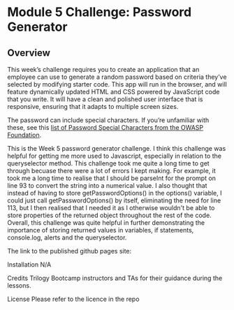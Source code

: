 # Module 5 Challenge: Password Generator

## Overview
 
This week’s challenge requires you to create an application that an employee can use to generate a random password based on criteria they’ve selected by modifying starter code. This app will run in the browser, and will feature dynamically updated HTML and CSS powered by JavaScript code that you write. It will have a clean and polished user interface that is responsive, ensuring that it adapts to multiple screen sizes.

The password can include special characters. If you’re unfamiliar with these, see this [list of Password Special Characters from the OWASP Foundation](https://www.owasp.org/index.php/Password_special_characters).

This is the Week 5 password generator challenge. I think this challenge was helpful for getting me more used to Javascript, especially in relation to the queryselector method. This challenge took me quite a long time to get through becuase there were a lot of errors I kept making. For example, it took me a long time to realise that I should be parseInt for the prompt on line 93 to convert the string into a numerical value. I also thought that instead of having to store getPasswordOptions() in the options() variable, I could just call getPasswordOptions() by itself, eliminating the need for line 113, but I then realised that I needed it as I otherwise wouldn't be able to store properties of the returned object throughout the rest of the code. Overall, this challenge was quite helpful in further demonstrating the importance of storing returned values in variables, if statements, console.log, alerts and the queryselector.

The link to the published github pages site:


Installation
N/A

Credits
Trilogy Bootcamp instructors and TAs for their guidance during the lessons.

License
Please refer to the licence in the repo

